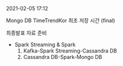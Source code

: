 2021-02-05 17:12

Mongo DB TimeTrendKor 최초 저장 시간 (final)





최종발표 자료 준비

- Spark Streaming & Spark
  1. Kafka-Spark Streaming-Cassandra DB
  2. Cassandra DB-Spark-Mongo DB